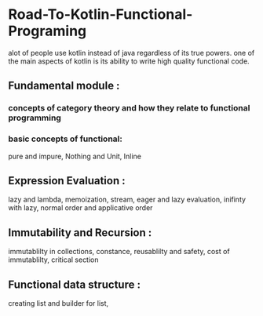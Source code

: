 # Road-To-Kotlin-Functional-Programing
alot of people use kotlin instead of java regardless of its true powers. one of the main aspects of kotlin is its ability to write high quality functional code.


## Fundamental module :
### concepts of category theory and how they relate to functional programming
### basic concepts of functional: 
pure and impure, Nothing and Unit, Inline

## Expression Evaluation :

lazy and lambda, memoization, stream, eager and lazy evaluation, inifinty with lazy, normal order and applicative order

## Immutability and Recursion :

immutablilty in collections, constance, reusablilty and safety, cost of immutablilty, critical section

## Functional data structure :

creating list and builder for list, 
